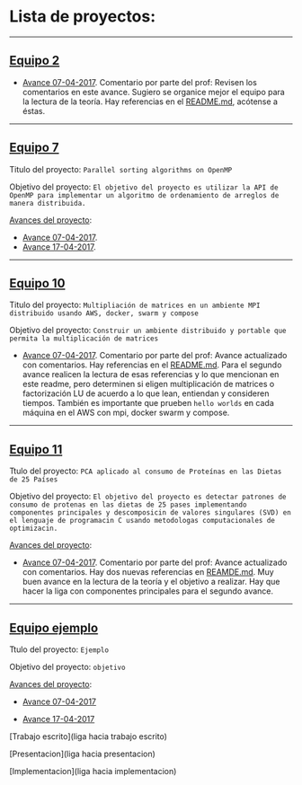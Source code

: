 # Lista de proyectos:

---

## [Equipo 2](Equipo_2)

* [Avance 07-04-2017](Equipo_2/avance_07_04_2017). Comentario por parte del prof: Revisen los comentarios en este avance. Sugiero se organice mejor el equipo para la lectura de la teoría. Hay referencias en el [README.md](Equipo_2), acótense a éstas.

---

## [Equipo 7](equipo_7)

Titulo del proyecto: `Parallel sorting algorithms on OpenMP`

Objetivo del proyecto: `El objetivo del proyecto es utilizar la API de OpenMP para implementar un algoritmo de ordenamiento de arreglos de manera distribuida.`

[Avances del proyecto](equipo_7):

* [Avance 07-04-2017](equipo_7/avance_07_04_2017).
* [Avance 17-04-2017](equipo_7/avance_17_04_2017).

---

## [Equipo 10](equipo_10)

Titulo del proyecto: `Multipliación de matrices en un ambiente MPI distribuido usando AWS, docker, swarm y compose`

Objetivo del proyecto: `Construir un ambiente distribuido y portable que permita la multiplicación de matrices`

* [Avance 07-04-2017](equipo_10/avance_07_04_2017). Comentario por parte del prof: Avance actualizado con comentarios. Hay referencias en el [README.md](equipo_10). Para el segundo avance realicen la lectura de esas referencias y lo que mencionan en este readme, pero determinen si eligen multiplicación de matrices o factorización LU de acuerdo a lo que lean, entiendan y consideren tiempos. También es importante que prueben `hello worlds` en cada máquina en el AWS con mpi, docker swarm y compose.

---

## [Equipo 11](equipo_11)

Ttulo del proyecto: `PCA aplicado al consumo de Proteínas en las Dietas de 25 Países`

Objetivo del proyecto: `El objetivo del proyecto es
detectar patrones de consumo de protenas en las dietas
de 25 pases implementando componentes principales y
descomposicin de valores singulares (SVD) en
el lenguaje de programacin C usando metodologas
computacionales de optimizacin.`

[Avances del proyecto](equipo_11):

* [Avance 07-04-2017](equipo_11/avance_07_04_2017). Comentario por parte del prof: Avance actualizado con comentarios. Hay dos nuevas referencias en [REAMDE.md](equipo_11). Muy buen avance en la lectura de la teoría y el objetivo a realizar. Hay que hacer la liga con componentes principales para el segundo avance.


---

## [Equipo ejemplo](equipo_ejemplo)

Ttulo del proyecto: `Ejemplo`

Objetivo del proyecto: `objetivo`

[Avances del proyecto](equipo_ejemplo):

* [Avance 07-04-2017](equipo_ejemplo/avance_07_04_2017)

* [Avance 17-04-2017](equipo_ejemplo/avance_17_04_2017)

[Trabajo escrito](liga hacia trabajo escrito)

[Presentacion](liga hacia presentacion)

[Implementacion](liga hacia implementacion)
